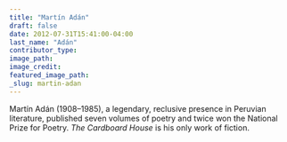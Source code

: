 ```yaml
---
title: "Martín Adán"
draft: false
date: 2012-07-31T15:41:00-04:00
last_name: "Adán"
contributor_type:
image_path:
image_credit:
featured_image_path:
_slug: martin-adan
---
```


Martín Adán (1908–1985), a legendary, reclusive presence in Peruvian literature, published seven volumes of poetry and twice won the National Prize for Poetry. _The Cardboard House_ is his only work of fiction.

